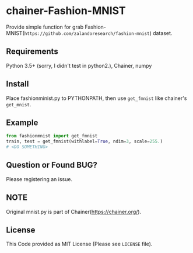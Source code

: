 # chainer-Fashion-MNIST
Provide simple function for grab Fashion-MNIST(`https://github.com/zalandoresearch/fashion-mnist`) dataset.

## Requirements
Python 3.5+ (sorry, I didn't test in python2.),
Chainer, numpy

## Install
Place fashionminist.py to PYTHONPATH, 
then use `get_fmnist` like chainer's `get_mnist`.

## Example
``` python
from fashionmnist import get_fmnist
train, test = get_fmnist(withlabel=True, ndim=3, scale=255.)
# <DO SOMETHING>
```

## Question or Found BUG?
Please registering an issue.

## NOTE
Original mnist.py is part of Chainer(https://chainer.org/).

## License
This Code provided as MIT License (Please see `LICENSE` file).
